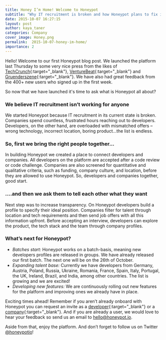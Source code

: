 ```yaml
---
title: Honey I’m Home! Welcome to Honeypot
subtitle: "Why IT recruitment is broken and how Honeypot plans to fix it"
date: 2015-10-07 16:27:15
layout: post
author: kaya_taner
categories: Company
cover_image: Honey.png
permalink:  2015-10-07-honey-im-home/
importance: 2
---
```



Hello! Welcome to our first Honeypot blog post. We launched the platform last Thursday to some very nice press from the likes of [TechCrunch][3]{:target="_blank"}, [VentureBeat][4]{:target="_blank"} and [Gruenderszene][5]{:target="_blank"}. We have also had great feedback from the 400+ new users who signed up in the first week.

So now that we have launched it's time to ask what is Honeypot all about?

### We believe IT recruitment isn’t working for anyone
We started Honeypot because IT recruitment in its current state is broken. Companies spend countless, frustrated hours reaching out to developers. Developers, on the other hand, are overloaded with mismatched offers – wrong technology, incorrect location, boring product...the list is endless.

### So, first we bring the right people together...
In building Honeypot we created a place to connect developers and companies. All developers on the platform are accepted after a code review or code challenge. Companies are also screened for quantitative and qualitative criteria, such as funding, company culture, and location, before they are allowed to use Honeypot. So, developers and companies together,  good start.

### ....and then we ask them to tell each other what they want
Next step was to increase transparency. On Honeypot developers build a profile to specify their ideal position. Companies filter for talent through location and tech requirements and then send job offers with all this information upfront. Before accepting an interview, developers can explore the product, the tech stack and the team through company profiles.

### What’s next for Honeypot?

* *Batches start:* Honeypot works on a batch-basis, meaning new developers profiles are released in groups.  We have already released our first batch. The next one will be on the 26th of October.
* *Expanding talent base:* Currently we have developers from Germany, Austria, Poland, Russia, Ukraine, Romania, France, Spain, Italy, Portugal, the UK, Ireland, Brazil, and India, among other countries. The list is growing and we are excited!
* *Developing new features:* We are continuously rolling out new features for the platform and improving ones we already have in place.

Exciting times ahead! Remember if you aren’t already onboard with Honeypot you can request an invite as a [developer][6]{:target="_blank"} or a [company][7]{:target="_blank"}.  And if you are already a user, we would love to hear your feedback so send us an email to [hello@honeypot.io][2].

Aside from that, enjoy the platform. And don’t forget to follow us on Twitter [@honeypotio][1]!

[1]: https://twitter.com/honeypotio "Twitter"
[2]: mailto:hello@honeypot.io "Hello Honeypot"
[3]: http://techcrunch.com/2015/10/01/honeypot-wants-to-be-berlins-hired "Honeypot Wants To Be Berlin’s Hired"
[4]: http://venturebeat.com/2015/10/01/berlins-honeypot "Honeypot tries novel way to recruit skilled developers"
[5]: http://www.gruenderszene.de/allgemein/honeypot-kaya-taner-applift "Das neue Startup des AppLift-Gründers will das IT-Recruiting umkrempeln"
[6]: https://www.honeypot.io/users/sign_up?utm_source=blog "Sign-up"
[7]: https://www.honeypot.io/pages/for_employers?utm_source=blog "Companies"

